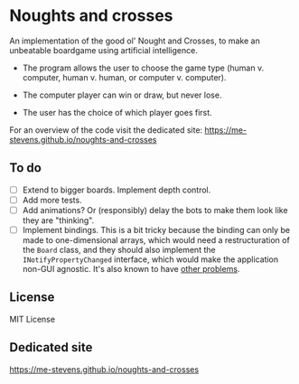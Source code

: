 # Noughts and crosses

An implementation of the good ol' Nought and Crosses, to make an unbeatable boardgame using artificial intelligence. 

- The program allows the user to choose the game type (human v. computer, human v. human, or computer v. computer).  

- The computer player can win or draw, but never lose.

- The user has the choice of which player goes first.

For an overview of the code visit the dedicated site: https://me-stevens.github.io/noughts-and-crosses

## To do

- [ ] Extend to bigger boards. Implement depth control.
- [ ] Add more tests.
- [ ] Add animations? Or (responsibly) delay the bots to make them look like they are "thinking".
- [ ] Implement bindings. This is a bit tricky because the binding can only be made to one-dimensional arrays, which would need a restructuration of the `Board` class, and they should also implement the `INotifyPropertyChanged` interface, which would make the application non-GUI agnostic. It's also known to have [other problems](http://justinangel.net/automagicallyimplementinginotifypropertychanged).

## License

MIT License

## Dedicated site

https://me-stevens.github.io/noughts-and-crosses
